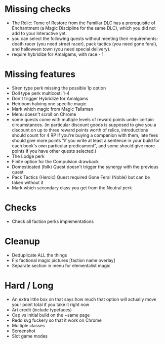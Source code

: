 # Missing checks
- The Relic: Tome of Restore from the Familiar DLC has a prerequisite of Enchantment (a Magic Discipline for the same DLC), which you did not add to your Interactive yet.
- you can select the following quests without meeting their requirements: death racer (you need street racer), pack tactics (you need gone feral), and halloween town (you need special delivery).
- require hybridize for Amalgams, with race - 1

# Missing features
- Siren type perk missing the possible 1p option
- Doll type perk multicost: 1-4
- Don't trigger Hybridize for Amalgams
- Heirloom halving one specific magic
- Mark which magic from Magic Talisman
- Menu doesn't scroll on Chrome
- some quests come with multiple levels of reward points under certain circumstances. (in particular discount goods is supposed to give you a discount on up to three reward points worth of relics, introductions should count for 4 RP if you're buying a companion with them, late fees should give more points "if you write at least a sentence in your build for each book's own particular predicament", and some should give more points if you have other quests selected.)
- The Lodge perk
- Finite option for the Compulsion drawback
- Domesticated (folk) Quest doesn't trigger the synergy with the previous quest
- Pack Tactics (Heroic) Quest required Gone Feral (Noble) but can be taken without it
- Mark which secondary class you get from the Neutral perk

# Checks
- Check all faction perks implementations

# Cleanup
- Deduplicate ALL the things
- Fix factional magic pictures [faction name overlay]
- Separate section in menu for elementalist magic

# Hard / Long
- An extra little box on that says how much that option will actually move your point total if you take it right now
- Art credit (include typefaces)
- Cap vs initial build on the ~same page
- Redo svg fuckery so that it work on Chrome
- Multiple classes
- Screenshot
- Slot game modes
